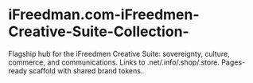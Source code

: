 # iFreedman.com-iFreedmen-Creative-Suite-Collection-
Flagship hub for the iFreedmen Creative Suite: sovereignty, culture, commerce, and communications. Links to .net/.info/.shop/.store. Pages-ready scaffold with shared brand tokens.

